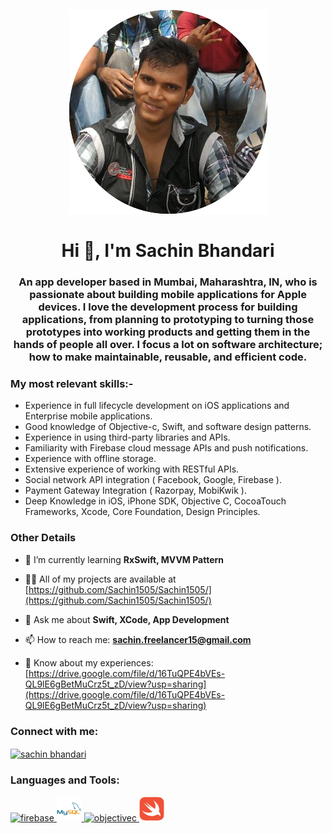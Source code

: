 <p align="center"> <img src="https://github.com/Sachin1505/Sachin1505/blob/main/images/me.png"> </p>

<h1 align="center">Hi 👋, I'm Sachin Bhandari</h1>
<h3 align="center">An app developer based in Mumbai, Maharashtra, IN, who is passionate about building mobile applications for Apple devices. I love the development process for building applications, from planning to prototyping to turning those prototypes into working products and getting them in the hands of people all over. I focus a lot on software architecture; how to make maintainable, reusable, and efficient code.</h3>

### My most relevant skills:-
- Experience in full lifecycle development on iOS applications and Enterprise mobile applications.
- Good knowledge of Objective-c, Swift, and software design patterns.
- Experience in using third-party libraries and APIs.
- Familiarity with Firebase cloud message APIs and push notifications.
- Experience with offline storage.
- Extensive experience of working with RESTful APIs.
- Social network API integration ( Facebook, Google, Firebase ).
- Payment Gateway Integration ( Razorpay, MobiKwik ).
- Deep Knowledge in iOS, iPhone SDK, Objective C, CocoaTouch Frameworks, Xcode, Core Foundation, Design Principles.

### Other Details
- 🌱 I’m currently learning **RxSwift, MVVM Pattern**

- 👨‍💻 All of my projects are available at [https://github.com/Sachin1505/Sachin1505/](https://github.com/Sachin1505/Sachin1505/)

- 💬 Ask me about **Swift, XCode, App Development**

- 📫 How to reach me: **sachin.freelancer15@gmail.com**

- 📄 Know about my experiences: [https://drive.google.com/file/d/16TuQPE4bVEs-QL9lE6gBetMuCrz5t_zD/view?usp=sharing](https://drive.google.com/file/d/16TuQPE4bVEs-QL9lE6gBetMuCrz5t_zD/view?usp=sharing)

<h3 align="left">Connect with me:</h3>
<p align="left">
<a href="https://linkedin.com/in/sachin-bhandari-948454146" target="blank"><img align="center" src="https://raw.githubusercontent.com/rahuldkjain/github-profile-readme-generator/master/src/images/icons/Social/linked-in-alt.svg" alt="sachin bhandari" height="30" width="40" /></a>
</p>

<h3 align="left">Languages and Tools:</h3>
<p align="left"> <a href="https://firebase.google.com/" target="_blank" rel="noreferrer"> <img src="https://www.vectorlogo.zone/logos/firebase/firebase-icon.svg" alt="firebase" width="40" height="40"/> </a> <a href="https://www.mysql.com/" target="_blank" rel="noreferrer"> <img src="https://raw.githubusercontent.com/devicons/devicon/master/icons/mysql/mysql-original-wordmark.svg" alt="mysql" width="40" height="40"/> </a> <a href="https://developer.apple.com/library/archive/documentation/Cocoa/Conceptual/ProgrammingWithObjectiveC/Introduction/Introduction.html" target="_blank" rel="noreferrer"> <img src="https://www.vectorlogo.zone/logos/apple_objectivec/apple_objectivec-icon.svg" alt="objectivec" width="40" height="40"/> </a> <a href="https://developer.apple.com/swift/" target="_blank" rel="noreferrer"> <img src="https://raw.githubusercontent.com/devicons/devicon/master/icons/swift/swift-original.svg" alt="swift" width="40" height="40"/> </a> </p>

<!-- <p align="center"> <img src="https://github-readme-stats.vercel.app/api?username=Sachin1505&&show_icons=true&title_color=ffffff&icon_color=bb2acf&text_color=daf7dc&bg_color=151515"> </p>

<p align="center"> <img src="https://github-readme-stats.vercel.app/api/pin/?username=Sachin1505&repo=Reachability.swift&theme=dark"> </p>
 -->
